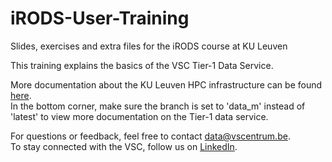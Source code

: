 # iRODS-User-Training
Slides, exercises and extra files for the iRODS course at KU Leuven

This training explains the basics of the VSC Tier-1 Data Service.

More documentation about the KU Leuven HPC infrastructure can be found [here](https://docs.vscentrum.be/en/data_m/).  
In the bottom corner, make sure the branch is set to 'data_m' instead of 'latest' to view more documentation on the Tier-1 data service.

For questions or feedback, feel free to contact data@vscentrum.be.  
To stay connected with the VSC, follow us on [LinkedIn](https://www.linkedin.com/company/vschpc/).
